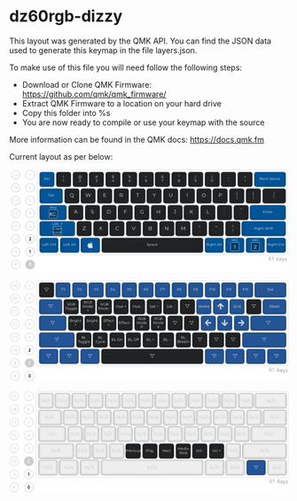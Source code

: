# dz60rgb-dizzy

This layout was generated by the QMK API. You can find the JSON data used to
generate this keymap in the file layers.json.

To make use of this file you will need follow the following steps:

* Download or Clone QMK Firmware: <https://github.com/qmk/qmk_firmware/>
* Extract QMK Firmware to a location on your hard drive
* Copy this folder into %s
* You are now ready to compile or use your keymap with the source

More information can be found in the QMK docs: <https://docs.qmk.fm>


Current layout as per below:

![alt text](https://github.com/Dizzyobeah/dz60rgb_ansi/blob/master/layer-0.png)

![alt text](https://github.com/Dizzyobeah/dz60rgb_ansi/blob/master/layer-1.png)

![alt text](https://github.com/Dizzyobeah/dz60rgb_ansi/blob/master/layer-2.png)
